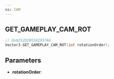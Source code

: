 ```yaml
---
ns: CAM
---
```

## GET_GAMEPLAY_CAM_ROT

```c
// 0x0252D2B5582957A6
Vector3 GET_GAMEPLAY_CAM_ROT(int rotationOrder);
```

## Parameters
* **rotationOrder**:
